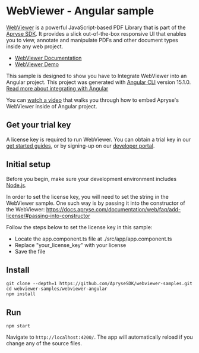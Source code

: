 # WebViewer - Angular sample

[WebViewer](https://docs.apryse.com/web/guides/get-started) is a powerful JavaScript-based PDF Library that is part of the [Apryse SDK](https://apryse.com/). It provides a slick out-of-the-box responsive UI that enables you to view, annotate and manipulate PDFs and other document types inside any web project.

- [WebViewer Documentation](https://docs.apryse.com/web/guides/get-started)
- [WebViewer Demo](https://showcase.apryse.com/)

This sample is designed to show you have to Integrate WebViewer into an Angular project. This project was generated with [Angular CLI](https://github.com/angular/angular-cli) version 15.1.0. [Read more about integrating with Angular](https://docs.apryse.com/web/guides/get-started/angular)

You can [watch a video](https://www.youtube.com/watch?v=OxNjs4dc6zY) that walks you through how to embed Apryse's WebViewer inside of Angular project.

## Get your trial key

A license key is required to run WebViewer. You can obtain a trial key in our [get started guides](https://docs.apryse.com/web/guides/get-started), or by signing-up on our [developer portal](https://dev.apryse.com/).

## Initial setup

Before you begin, make sure your development environment includes [Node.js](https://nodejs.org/en/).

In order to set the license key, you will need to set the string in the WebViewer sample. One such way is by passing it into the constructor of the WebViewer: https://docs.apryse.com/documentation/web/faq/add-license/#passing-into-constructor

Follow the steps below to set the license key in this sample:

- Locate the app.component.ts file at ./src/app/app.component.ts
- Replace "your_license_key" with your license
- Save the file

## Install

```
git clone --depth=1 https://github.com/ApryseSDK/webviewer-samples.git
cd webviewer-samples/webviewer-angular
npm install
```

## Run

```
npm start
```

Navigate to `http://localhost:4200/`. The app will automatically reload if you change any of the source files.